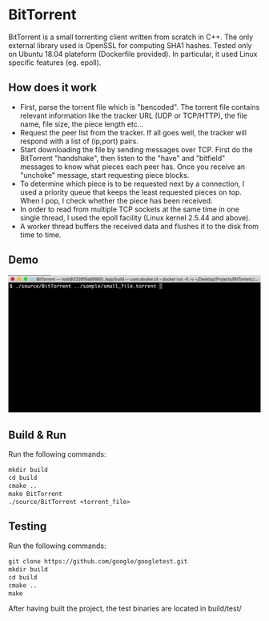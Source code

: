 # BitTorrent

BitTorrent is a small torrenting client written from scratch in C++. The only external library used is OpenSSL for computing SHA1 hashes. Tested only on Ubuntu 18.04 plateform (Dockerfile provided). In particular, it used Linux specific features (eg. epoll).

## How does it work

* First, parse the torrent file which is "bencoded". The torrent file contains relevant
information like the tracker URL (UDP or TCP/HTTP), the file name, file size, the piece length etc...
* Request the peer list from the tracker. If all goes well, the tracker will respond with
a list of (ip,port) pairs.
* Start downloading the file by sending messages over TCP. First do the BitTorrent "handshake", then
listen to the "have" and "bitfield" messages to know what pieces each peer has. Once you receive
an "unchoke" message, start requesting piece blocks.
* To determine which piece is to be requested next by a connection, I used a priority queue that keeps the least requested pieces on top. When I pop, I check whether the piece has been received.
* In order to read from multiple TCP sockets at the same time in one single thread, I used the epoll facility (Linux kernel 2.5.44 and above).
* A worker thread buffers the received data and flushes it to the disk from time to time.

## Demo
![demo](demo.gif)

## Build & Run

Run the following commands:

```
mkdir build
cd build
cmake ..
make BitTorrent
./source/BitTorrent <torrent_file>
```

## Testing

Run the following commands:

```
git clone https://github.com/google/googletest.git
mkdir build
cd build
cmake ..
make
```

After having built the project, the test binaries are located
in build/test/

